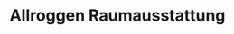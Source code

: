 ---
title: "Allroggen Raumausstattung"
url: /altenbeken/allroggen-raumausstattung/
shop: Raumausstattung
---